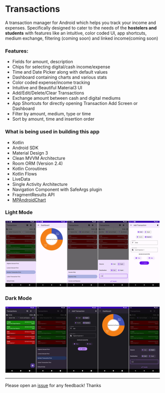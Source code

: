 # Transactions

A transaction manager for Android which helps you track your income and expenses. Specifically designed to cater to the needs of the **hostelers and students** with features like an intuitive, color coded UI, app shortcuts, medium exchange, filtering (coming soon) and linked income(coming soon)

### Features:
- Fields for amount, description
- Chips for selecting digital/cash income/expense
- Time and Date Picker along with default values
- Dashboard containing charts and various stats
- Color coded expense/income tracking
- Intuitive and Beautiful Material3 UI
- Add/Edit/Delete/Clear Transactions
- Exchange amount between cash and digital mediums
- App Shortcuts for directly opening Transaction Add Screen or Dashboard
- Filter by amount, medium, type or time
- Sort by amount, time and insertion order

### What is being used in building this app
- Kotlin
- Android SDK
- Material Design 3
- Clean MVVM Architecture
- Room ORM (Version 2.4)
- Kotlin Coroutines
- Kotlin Flows
- LiveData
- Single Activity Architecture
- Navigation Component with SafeArgs plugin
- FragmentResults API
- [MPAndroidChart](https://github.com/PhilJay/MPAndroidChart)

### Light Mode
![Transactions-Light](./assets/transactions_light.jpeg)

### Dark Mode
![Transactions-Dark](./assets/transactions_dark.jpeg)

---

Please open an [issue](https://github.com/sanskar10100/Transactions/issues/new) for any feedback! Thanks
